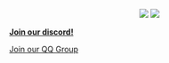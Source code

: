 <p align="center">
  <img src="https://capsule-render.vercel.app/api?type=Waving&color=timeGradient&height=200&animation=fadeIn&section=header&text=-9MB-&fontSize=70">
  <a href="https://discord.gg/ebd7DB2"><img src="https://img.shields.io/discord/701632594294603809?label=Discord&logo=discord&style=for-the-badge&color=blueviolet"></a>
</p>

**[Join our discord!](https://discord.gg/ebd7DB2)**

[Join our QQ Group](https://qm.qq.com/cgi-bin/qm/qr)
